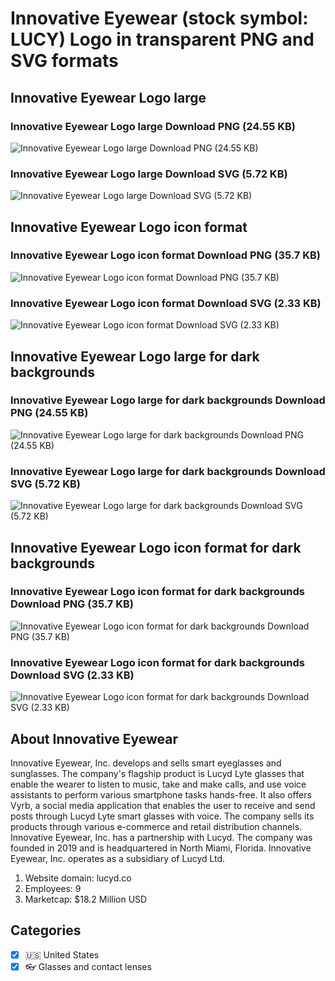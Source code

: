 # Innovative Eyewear (stock symbol: LUCY) Logo in transparent PNG and SVG formats

## Innovative Eyewear Logo large

### Innovative Eyewear Logo large Download PNG (24.55 KB)

![Innovative Eyewear Logo large Download PNG (24.55 KB)](/img/orig/LUCY_BIG-f12b1d6c.png)

### Innovative Eyewear Logo large Download SVG (5.72 KB)

![Innovative Eyewear Logo large Download SVG (5.72 KB)](/img/orig/LUCY_BIG-7d6208a0.svg)

## Innovative Eyewear Logo icon format

### Innovative Eyewear Logo icon format Download PNG (35.7 KB)

![Innovative Eyewear Logo icon format Download PNG (35.7 KB)](/img/orig/LUCY-f070c58a.png)

### Innovative Eyewear Logo icon format Download SVG (2.33 KB)

![Innovative Eyewear Logo icon format Download SVG (2.33 KB)](/img/orig/LUCY-c807c78b.svg)

## Innovative Eyewear Logo large for dark backgrounds

### Innovative Eyewear Logo large for dark backgrounds Download PNG (24.55 KB)

![Innovative Eyewear Logo large for dark backgrounds Download PNG (24.55 KB)](/img/orig/LUCY_BIG.D-4757524d.png)

### Innovative Eyewear Logo large for dark backgrounds Download SVG (5.72 KB)

![Innovative Eyewear Logo large for dark backgrounds Download SVG (5.72 KB)](/img/orig/LUCY_BIG.D-3af1bb5c.svg)

## Innovative Eyewear Logo icon format for dark backgrounds

### Innovative Eyewear Logo icon format for dark backgrounds Download PNG (35.7 KB)

![Innovative Eyewear Logo icon format for dark backgrounds Download PNG (35.7 KB)](/img/orig/LUCY.D-7eea3804.png)

### Innovative Eyewear Logo icon format for dark backgrounds Download SVG (2.33 KB)

![Innovative Eyewear Logo icon format for dark backgrounds Download SVG (2.33 KB)](/img/orig/LUCY.D-018eff94.svg)

## About Innovative Eyewear

Innovative Eyewear, Inc. develops and sells smart eyeglasses and sunglasses. The company's flagship product is Lucyd Lyte glasses that enable the wearer to listen to music, take and make calls, and use voice assistants to perform various smartphone tasks hands-free. It also offers Vyrb, a social media application that enables the user to receive and send posts through Lucyd Lyte smart glasses with voice. The company sells its products through various e-commerce and retail distribution channels. Innovative Eyewear, Inc. has a partnership with Lucyd. The company was founded in 2019 and is headquartered in North Miami, Florida. Innovative Eyewear, Inc. operates as a subsidiary of Lucyd Ltd.

1. Website domain: lucyd.co
2. Employees: 9
3. Marketcap: $18.2 Million USD


## Categories
- [x] 🇺🇸 United States
- [x] 👓 Glasses and contact lenses
